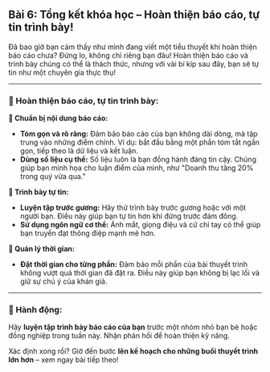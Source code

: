 ## Bài 6: Tổng kết khóa học – Hoàn thiện báo cáo, tự tin trình bày!

Đã bao giờ bạn cảm thấy như mình đang viết một tiểu thuyết khi hoàn thiện báo cáo chưa? Đừng lo, không chỉ riêng bạn đâu! Hoàn thiện báo cáo và trình bày chúng có thể là thách thức, nhưng với vài bí kíp sau đây, bạn sẽ tự tin như một chuyên gia thực thụ!

---

### 📌 Hoàn thiện báo cáo, tự tin trình bày:

**🔹 Chuẩn bị nội dung báo cáo:**
- **Tóm gọn và rõ ràng:** Đảm bảo báo cáo của bạn không dài dòng, mà tập trung vào những điểm chính. Ví dụ: bắt đầu bằng một phần tóm tắt ngắn gọn, tiếp theo là dữ liệu và kết luận.
- **Dùng số liệu cụ thể:** Số liệu luôn là bạn đồng hành đáng tin cậy. Chúng giúp bạn minh họa cho luận điểm của mình, như "Doanh thu tăng 20% trong quý vừa qua."

**🔹 Trình bày tự tin:**
- **Luyện tập trước gương:** Hãy thử trình bày trước gương hoặc với một người bạn. Điều này giúp bạn tự tin hơn khi đứng trước đám đông.
- **Sử dụng ngôn ngữ cơ thể:** Ánh mắt, giọng điệu và cử chỉ tay có thể giúp bạn truyền đạt thông điệp mạnh mẽ hơn.

**🔹 Quản lý thời gian:**
- **Đặt thời gian cho từng phần:** Đảm bảo mỗi phần của bài thuyết trình không vượt quá thời gian đã đặt ra. Điều này giúp bạn không bị lạc lối và giữ sự chú ý của khán giả.

---

### 🚀 Hành động:

Hãy **luyện tập trình bày báo cáo của bạn** trước một nhóm nhỏ bạn bè hoặc đồng nghiệp trong tuần này. Nhận phản hồi để hoàn thiện kỹ năng.

Xác định xong rồi? Giờ đến bước **lên kế hoạch cho những buổi thuyết trình lớn hơn** – xem ngay bài tiếp theo!